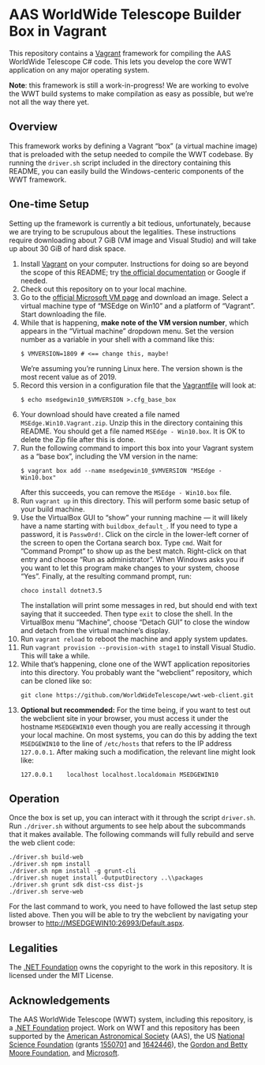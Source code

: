 # AAS WorldWide Telescope Builder Box in Vagrant

This repository contains a [Vagrant](https://www.vagrantup.com/) framework for
compiling the AAS WorldWide Telescope C# code. This lets you develop the core WWT
application on any major operating system.

**Note**: this framework is still a work-in-progress! We are working to evolve
the WWT build systems to make compilation as easy as possible, but we’re not
all the way there yet.

## Overview

This framework works by defining a Vagrant “box” (a virtual machine image)
that is preloaded with the setup needed to compile the WWT codebase. By
running the `driver.sh` script included in the directory containing this
README, you can easily build the Windows-centeric components of the WWT
framework.

## One-time Setup

Setting up the framework is currently a bit tedious, unfortunately, because we
are trying to be scrupulous about the legalities. These instructions require
downloading about 7 GiB (VM image and Visual Studio) and will take up about 30
GiB of hard disk space.

1. Install [Vagrant](https://www.vagrantup.com/) on your computer.
   Instructions for doing so are beyond the scope of this README; try
   [the official documentation](https://www.vagrantup.com/docs/installation/)
   or Google if needed.
2. Check out this repository on to your local machine.
3. Go to the
   [official Microsoft VM page](https://developer.microsoft.com/en-us/microsoft-edge/tools/vms/)
   and download an image. Select a virtual machine type of “MSEdge on Win10”
   and a platform of “Vagrant”. Start downloading the file.
4. While that is happening, **make note of the VM version number**, which
   appears in the “Virtual machine” dropdown menu. Set the version number as a
   variable in your shell with a command like this:
   ```
   $ VMVERSION=1809 # <== change this, maybe!
   ```
   We’re assuming you’re running Linux here. The version shown is the most
   recent value as of 2019.
5. Record this version in a configuration file that the
   [Vagrantfile](https://www.vagrantup.com/docs/vagrantfile/) will look
   at:
   ```
   $ echo msedgewin10_$VMVERSION >.cfg_base_box
   ```
6. Your download should have created a file named `MSEdge.Win10.Vagrant.zip`.
   Unzip this in the directory containing this README. You should get a file
   named `MSEdge - Win10.box`. It is OK to delete the Zip file after this is
   done.
7. Run the following command to import this box into your Vagrant system as a
   “base box”, including the VM version in the name:
   ```
   $ vagrant box add --name msedgewin10_$VMVERSION "MSEdge - Win10.box"
   ```
   After this succeeds, you can remove the `MSEdge - Win10.box` file.
8. Run `vagrant up` in this directory. This will perform some basic setup of
   your build machine.
9. Use the VirtualBox GUI to “show” your running machine — it will likely have
   a name starting with `buildbox_default_`. If you need to type a password,
   it is `Passw0rd!`. Click on the circle in the lower-left
   corner of the screen to open the Cortana search box. Type `cmd`. Wait for
   ”Command Prompt” to show up as the best match. Right-click on that entry
   and choose “Run as administrator”. When Windows asks you if you want to let
   this program make changes to your system, choose “Yes”. Finally, at the
   resulting command prompt, run:
   ```
   choco install dotnet3.5
   ```
   The installation will print some messages in red, but should end with text
   saying that it succeeded. Then type `exit` to close the shell. In the
   VirtualBox menu “Machine”, choose “Detach GUI” to close the window and
   detach from the virtual machine’s display.
10. Run `vagrant reload` to reboot the machine and apply system updates.
11. Run `vagrant provision --provision-with stage1` to install Visual Studio.
    This will take a while.
12. While that’s happening, clone one of the WWT application repositories into
    this directory. You probably want the “webclient” repository, which can be
    cloned like so:
    ```
    git clone https://github.com/WorldWideTelescope/wwt-web-client.git
    ```
13. **Optional but recommended:** For the time being, if you want to test out
    the webclient site in your browser, you must access it under the hostname
    `MSEDGEWIN10` even though you are really accessing it through your local
    machine. On most systems, you can do this by adding the text `MSEDGEWIN10`
    to the line of `/etc/hosts` that refers to the IP address `127.0.0.1`.
    After making such a modification, the relevant line might look like:
    ```
    127.0.0.1    localhost localhost.localdomain MSEDGEWIN10
    ```

## Operation

Once the box is set up, you can interact with it through the script
`driver.sh`. Run `./driver.sh` without arguments to see help about the
subcommands that it makes available. The following commands will fully rebuild and serve
the web client code:

```
./driver.sh build-web
./driver.sh npm install
./driver.sh npm install -g grunt-cli
./driver.sh nuget install -OutputDirectory ..\\packages
./driver.sh grunt sdk dist-css dist-js
./driver.sh serve-web
```

For the last command to work, you need to have followed the last setup step
listed above. Then you will be able to try the webclient by navigating your
browser to <http://MSEDGEWIN10:26993/Default.aspx>.


## Legalities

The [.NET Foundation] owns the copyright to the work in this repository. It is
licensed under the MIT License.

[.NET Foundation]: https://dotnetfoundation.org/


## Acknowledgements

The AAS WorldWide Telescope (WWT) system, including this repository, is a
[.NET Foundation] project. Work on WWT and this repository has been supported
by the [American Astronomical Society](https://aas.org/) (AAS), the US
[National Science Foundation] (grants [1550701] and [1642446]), the
[Gordon and Betty Moore Foundation], and [Microsoft].

[National Science Foundation]: https://www.nsf.gov/
[1550701]: https://www.nsf.gov/awardsearch/showAward?AWD_ID=1550701
[1642446]: https://www.nsf.gov/awardsearch/showAward?AWD_ID=1642446
[Gordon and Betty Moore Foundation]: https://www.moore.org/
[Microsoft]: https://microsoft.com/

